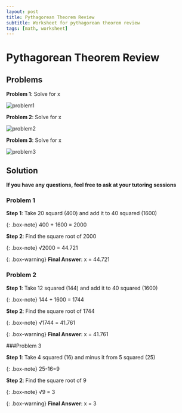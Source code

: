 ```yaml
---
layout: post
title: Pythagorean Theorem Review
subtitle: Worksheet for pythagorean theorem review
tags: [math, worksheet]
---
```

# Pythagorean Theorem Review

## Problems

**Problem 1**: Solve for x

![problem1](https://live.staticflickr.com/65535/52356266923_1b5eb43bb5.jpg)

**Problem 2**: Solve for x

![problem2](https://live.staticflickr.com/65535/52356281843_17bfc23079.jpg)

**Problem 3**: Solve for x

![problem3](https://live.staticflickr.com/65535/52355108612_8735aba17f.jpg)

## Solution

**If you have any questions, feel free to ask at your tutoring sessions**

### Problem 1

**Step 1**: Take 20 squard (400) and add it to 40 squared (1600)

{: .box-note}
400 + 1600 = 2000

**Step 2**: Find the square root of 2000

{: .box-note}
√2000 = 44.721


{: .box-warning}
**Final Answer**: x = 44.721

### Problem 2

**Step 1**: Take 12 squared (144) and add it to 40 squared (1600)

{: .box-note}
144 + 1600 = 1744

**Step 2**: Find the square root of 1744

{: .box-note}
√1744 = 41.761


{: .box-warning}
**Final Answer**: x = 41.761

###Problem 3

**Step 1**: Take 4 squared (16) and minus it from 5 squared (25)

{: .box-note}
25-16=9

**Step 2**: Find the square root of 9

{: .box-note}
√9 = 3

{: .box-warning}
**Final Answer**: x = 3
